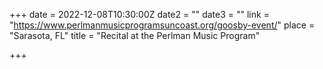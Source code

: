 +++
date = 2022-12-08T10:30:00Z
date2 = ""
date3 = ""
link = "https://www.perlmanmusicprogramsuncoast.org/goosby-event/"
place = "Sarasota, FL"
title = "Recital at the Perlman Music Program"

+++
